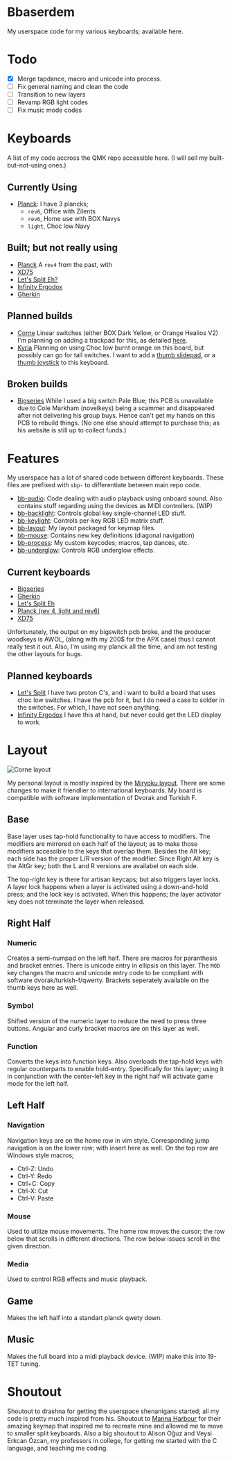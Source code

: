 # Bbaserdem

My userspace code for my various keyboards; available here.

# Todo

- [x] Merge tapdance, macro and unicode into process.
- [ ] Fix general naming and clean the code
- [ ] Transition to new layers
- [ ] Revamp RGB light codes
- [ ] Fix music mode codes

# Keyboards

A list of my code accross the QMK repo accessible here.
(I will sell my built-but-not-using ones.)

## Currently Using

* [Planck](../../keyboards/planck/keymaps/bbaserdem): I have 3 plancks;
  * `rev6`, Office with Zilents
  * `rev6`, Home use with BOX Navys
  * `light`, Choc low Navy

## Built; but not really using

* [Planck](../../keyboards/planck/keymaps/bbaserdem)
A `rev4` from the past, with 
* [XD75](../../keyboards/xd75/keymaps/bbaserdem)
* [Let's Split Eh?](../../keyboards/lets_split_eh/keymaps/default)
* [Infinity Ergodox](../../keyboards/ergodox_infinity/keymaps/bbaserdem)
* [Gherkin](../../keyboards/gherkin/keymaps/bbaserdem)

## Planned builds

* [Corne](../../keyboards/crkbd/)
Linear switches (either BOX Dark Yellow, or Orange Healios V2)
I'm planning on adding a trackpad for this, as detailed 
[here](https://github.com/manna-harbour/crkbd/blob/master/trackpoint/readme.org).
* [Kyria](../../keyboards/kyria/)
Planning on using Choc low burnt orange on this board,
but possibly can go for tall switches.
I want to add a
[thumb slidepad](https://www.sparkfun.com/products/9426), or a 
[thumb joystick](https://www.sparkfun.com/products/15168) to this keyboard.

## Broken builds

* [Bigseries](../../keyboards/bigseries/1key/keymaps/bbaserdem)
While I used a big switch Pale Blue; this PCB is unavailable due to
Cole Markham (novelkeys) being a scammer and disappeared after not delivering
his group buys.
Hence can't get my hands on this PCB to rebuild things.
(No one else should attempt to purchase this; as his website is still up to
collect funds.)

# Features

My userspace has a lot of shared code between different keyboards.
These files are prefixed with `sbp-` to differentiate between main repo code.

* [bb-audio](bb-audio.c): Code dealing with audio playback using onboard sound.
Also contains stuff regarding using the devices as MIDI controllers. (WIP)
* [bb-backlight](bb-backlight.c): Controls global key single-channel LED stuff.
* [bb-keylight](bb-keylight.c): Controls per-key RGB LED matrix stuff.
* [bb-layout](bb-layout.h): My layout packaged for keymap files.
* [bb-mouse](bb-mouse.c): Contains new key definitions (diagonal navigation)
* [bb-process](bb-process.c): My custom keycodes; macros, tap dances, etc.
* [bb-underglow](bb-underglow.c): Controls RGB underglow effects.

## Current keyboards

* [Bigseries](../../keyboards/bigseries/1key/keymaps/bbaserdem)
* [Gherkin](../../keyboards/40percentclub/gherkin/keymaps/bbaserdem)
* [Let's Split Eh](../../keyboards/lets_split_eh/keymaps/bbaserdem)
* [Planck (rev 4, light and rev6)](../../keyboards/planck/keymaps/bbaserdem)
* [XD75](../../keyboards/xd75/keymaps/bbaserdem)

Unfortunately, the output on my bigswitch pcb broke,
and the producer woodkeys is AWOL, (along with my 200$ for the APX case)
thus I cannot really test it out.
Also, I'm using my planck all the time,
and am not testing the other layouts for bugs.

## Planned keyboards

* [Let's Split](../../keyboards/lets_split/keymaps/bbaserdem)
I have two proton C's, and i want to build a board that uses choc low switches.
I have the pcb for it, but I do need a case to solder in the switches.
For which, I have not seen anything.
* [Infinity Ergodox](../../keyboards/ergodox_infinity/keymaps/bbaserdem)
I have this at hand, but never could get the LED display to work.

# Layout

![Corne layout](https://i.imgur.com/6VvQZ2I.png)

My personal layout is mostly inspired by the
[Miryoku layout](../manna-harbour_miryoku/miryoku.org).
There are some changes to make it friendlier to international keyboards.
My board is compatible with software implementation of Dvorak and Turkish F.

## Base

Base layer uses tap-hold functionality to have access to modifiers.
The modifiers are mirrored on each half of the layout;
as to make those modifiers accessible to the keys that overlap them.
Besides the Alt key; each side has the proper L/R version of the modifier.
Since Right Alt key is the AltGr key;
both the L and R versions are availabel on each side.

The top-right key is there for artisan keycaps; but also triggers layer locks.
A layer lock happens when a layer is activated using a down-and-hold press;
and the lock key is activated.
When this happens; the layer activator key does not terminate the layer when released.

## Right Half

### Numeric

Creates a semi-numpad on the left half.
There are macros for paranthesis and bracket entries.
There is unicode entry in ellipsis on this layer.
The `MOD` key changes the macro and unicode entry code to be compliant with
software dvorak/turkish-f/qwerty.
Brackets seperately available on the thumb keys here as well.

### Symbol

Shifted version of the numeric layer to reduce the need to press three buttons.
Angular and curly bracket macros are on this layer as well.

### Function

Converts the keys into function keys.
Also overloads the tap-hold keys with regular counterparts to enable hold-entry.
Specifically for this layer; using it in conjunction with the center-left key
in the right half will activate game mode for the left half.

## Left Half

### Navigation

Navigation keys are on the home row in vim style.
Corresponding jump navigation is on the lower row; with insert here as well.
On the top row are Windows style macros;
* Ctrl-Z: Undo
* Ctrl-Y: Redo
* Ctrl+C: Copy
* Ctrl-X: Cut
* Ctrl-V: Paste

### Mouse

Used to utilize mouse movements.
The home row moves the cursor; the row below that scrolls in different directions.
The row below issues scroll in the given direction.

### Media

Used to control RGB effects and music playback.

## Game

Makes the left half into a standart planck qwety down.

## Music

Makes the full board into a midi playback device.
(WIP) make this into 19-TET tuning.

# Shoutout

Shoutout to drashna for getting the userspace shenanigans started;
all my code is pretty much inspired from his.
Shoutout to [Manna Harbour](../manna-harbour_miryoku/README.org) for their
amazing keymap that inspired me to recreate mine and allowed me to move to
smaller split keyboards.
Also a big shoutout to Alison Oğuz and Veysi Erkcan Özcan,
my professors in college,
for getting me started with the C language, and teaching me coding.
